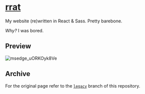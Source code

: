 # [rrat](https://kyrie25.me)

My website (re)written in React & Sass. Pretty barebone.

_Why?_ I was bored.

## Preview

![msedge_uORKOyk8Ve](https://user-images.githubusercontent.com/77577746/168082361-a2592076-0488-45e7-afde-347800feec43.gif)

## Archive

For the original page refer to the [`legacy`](https://github.com/kyrie25/portfolio/tree/legacy) branch of this repository.
